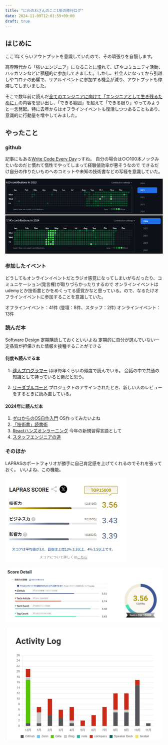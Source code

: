 ```yaml
---
title: "にわのわさんのここ1年の修行ログ"
date: 2024-11-09T12:01:59+09:00
draft: true
---
```


## はじめに

ここ1年くらいアウトプットを意識していたので、その頑張りを自慢します。

高専時代から「強いエンジニア」になることに憧れて、LTやコミュニティ活動、ハッカソンなどに積極的に参加してきました。しかし、社会人になってから引越しやコロナの影響で、リアルイベントに参加する機会が減り、アウトプットも停滞してしまいました。

そこで数年前に読んだ[全てのエンジニアに向けて「エンジニアとして生き残るために」](https://www.ntt.com/shines/posts/b-t_20201012.html)の内容を思い出し、「できる範囲」を超えて「できる限り」やってみようと一念発起。特に去年からはオフラインイベントも復活しつつあることもあり、意識的に行動量を増やしてみました。

## やったこと

### github

記事にもある[Write Code Every Day](https://johnresig.com/blog/write-code-every-day/)っすね。
自分の場合は○○100本ノックみたいなのだと慣れて惰性でやってしまって経験値効率が悪そうなので
できるだけ自分の作りたいものへのコミットや未知の技術書などの写経を意識していた。

![contributions in 2023](image.png)
![contributions in 2024](image-1.png)

### 参加したイベント

どうしてもオンラインイベントだとラジオ感覚になってしまいがちだったり、コミュニケーション(発言権)が取りづらかったりするので
オンラインイベントはudemyとか技術書とかをめくってる感覚かなと思っている。ので、なるたけオフラインイベントに参加することを意識していた。

オフラインイベント：41件
(登壇：8件、スタッフ：2件)
オンラインイベント：13件

### 読んだ本

Software Design 定期購読しておくといいよね
定期的に自分が選んでいない一定品質が担保された情報を接種することができる

#### 何度も読んでる本

1. [達人プログラマー](https://www.hanmoto.com/bd/isbn/9784274226298)
ほぼ毎年くらいの頻度で読んでいる。
会話の中で共通の知識として持っていると楽だと思う。

2. [リーダブルコード](https://www.hanmoto.com/bd/isbn/9784873115658)
プロジェクトのアサインされたとき、新しい人のレビューをするときに読み直している。

#### 2024年に読んだ本

1. [ゼロからのOS自作入門](https://www.hanmoto.com/bd/isbn/9784839975869)
OS作ってみたいよね
2. [「技術書」読書術](https://www.hanmoto.com/bd/isbn/9784798171548)
3. [Reactハンズオンラーニング](https://www.hanmoto.com/bd/isbn/9784873119380)
今年の新規習得言語として
4. [スタッフエンジニアの道](https://www.hanmoto.com/bd/isbn/9784814400867)

### そのほか

LAPRASのポートフォリオが勝手に自己肯定感を上げてくれるのでそれを張っておく。
いいよね、この機能。

![LAPRAS SCORE](image-3.png)

![Score Detail](image-4.png)

![Activity Log](image-2.png)
